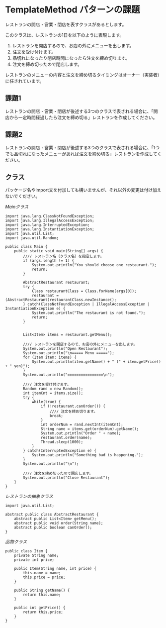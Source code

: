 # TemplateMethod パターンの課題

レストランの開店・営業・閉店を表すクラスがあるとします。  

このクラスは、レストランの1日を以下のように表現します。  
1. レストランを開店するので、お店の外にメニューを出します。
1. 注文を受け付けます。
1. 品切れになったり閉店時間になったら注文を締め切ります。
1. 注文を締め切ったので閉店します。

レストランのメニューの内容と注文を締め切るタイミングはオーナー（実装者）に任されています。  

## 課題1
レストランの開店・営業・閉店が後述する3つのクラスで表される場合に、「開店から一定時間経過したら注文を締め切る」レストランを作成してください。

## 課題2
レストランの開店・営業・閉店が後述する3つのクラスで表される場合に、「1つでも品切れになったメニューがあれば注文を締め切る」レストランを作成してください。

## クラス
パッケージ名やimport文を付加しても構いませんが、それ以外の変更は付け加えないでください。  

*Mainクラス*
```
import java.lang.ClassNotFoundException;
import java.lang.IllegalAccessException;
import java.lang.InterruptedException;
import java.lang.InstantiationException;
import java.util.List;
import java.util.Random;

public class Main {
    public static void main(String[] args) {
        //// レストラン名（クラス名）を指定します。
        if (args.length != 1) {
            System.out.println("You should choose one restaurant.");
            return;
        }
        
        AbstractRestaurant restaurant;
        try {
            Class restaurantClass = Class.forName(args[0]);
            restaurant = (AbstractRestaurant)restaurantClass.newInstance();
        } catch(ClassNotFoundException | IllegalAccessException | InstantiationException e) {
            System.out.println("The restaurant is not found.");
            return;
        }
        
        
        List<Item> items = restaurant.getMenu();

        //// レストランを開店するので、お店の外にメニューを出します。
        System.out.println("Open Restaurant");
        System.out.println("\n===== Menu =====");
        for (Item item: items) {
            System.out.println(item.getName() + " (" + item.getPrice() + " yen)");
        }
        System.out.println("================\n");

        //// 注文を受け付けます。
        Random rand = new Random();
        int itemCnt = items.size();
        try {
            while(true) {
                if (!restaurant.canOrder()) {
                    //// 注文を締め切ります。
                    break;
                }
                int orderNum = rand.nextInt(itemCnt);
                String name = items.get(orderNum).getName();
                System.out.println("Order " + name);
                restaurant.order(name);
                Thread.sleep(1000);
            }
        } catch(InterruptedException e) {
            System.out.println("Something bad is happening.");
        }
        System.out.println("\n");

        //// 注文を締め切ったので閉店します。
        System.out.println("Close Restaurant");
    }
}
```

*レストランの抽象クラス*
```
import java.util.List;

abstract public class AbstractRestaurant {
    abstract public List<Item> getMenu();
    abstract public void order(String name);
    abstract public boolean canOrder();
}
```

*品物クラス*
```
public class Item {
    private String name;
    private int price;

    public Item(String name, int price) {
        this.name = name;
        this.price = price;
    }

    public String getName() {
        return this.name;
    }

    public int getPrice() {
        return this.price;
    }
}
```